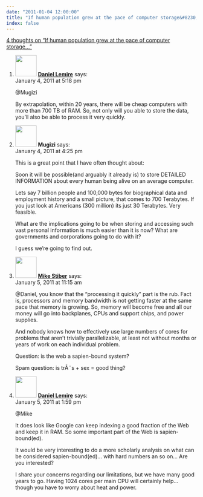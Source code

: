 ```yaml
---
date: "2011-01-04 12:00:00"
title: "If human population grew at the pace of computer storage&#8230;"
index: false
---
```


[4 thoughts on &ldquo;If human population grew at the pace of computer storage&#8230;&rdquo;](/lemire/blog/2011/01-04-if-human-population-grew-at-the-pace-of-computer-storage)

<ol class="comment-list">
<li id="comment-54077" class="comment byuser comment-author-lemire bypostauthor even thread-even depth-1">
<div class="comment-author vcard">
<img alt src="https://secure.gravatar.com/avatar/2ca999bef9535950f5b84281a4dab006?s=56&#038;d=mm&#038;r=g" srcset="https://secure.gravatar.com/avatar/2ca999bef9535950f5b84281a4dab006?s=112&#038;d=mm&#038;r=g 2x" class="avatar avatar-56 photo" height="56" width="56" decoding="async" /> <b class="fn"><a href="https://lemire.me/blog/" class="url" rel="ugc">Daniel Lemire</a></b> <span class="says">says:</span> </div>
<div class="comment-metadata"><time datetime="2011-01-04T17:18:41+00:00">January 4, 2011 at 5:18 pm</time></a> </div>
<div class="comment-content">
<p>@Mugizi</p>
<p>By extrapolation, within 20 years, there will be cheap computers with more than 700 TB of RAM. So, not only will you able to store the data, you&rsquo;ll also be able to process it very quickly.</p>
</div>
</li>
<li id="comment-54076" class="comment odd alt thread-odd thread-alt depth-1">
<div class="comment-author vcard">
<img alt src="https://secure.gravatar.com/avatar/a490cfea6a5d2bedef8fd39b2cb272c7?s=56&#038;d=mm&#038;r=g" srcset="https://secure.gravatar.com/avatar/a490cfea6a5d2bedef8fd39b2cb272c7?s=112&#038;d=mm&#038;r=g 2x" class="avatar avatar-56 photo" height="56" width="56" decoding="async" /> <b class="fn">Mugizi</b> <span class="says">says:</span> </div>
<div class="comment-metadata"><time datetime="2011-01-04T16:25:55+00:00">January 4, 2011 at 4:25 pm</time></a> </div>
<div class="comment-content">
<p>This is a great point that I have often thought about:</p>
<p>Soon it will be possible(and arguably it already is) to store DETAILED INFORMATION about every human being alive on an average computer.</p>
<p>Lets say 7 billion people and 100,000 bytes for biographical data and employment history and a small picture, that comes to 700 Terabytes. If you just look at Americans (300 million) its just 30 Terabytes. Very feasible.</p>
<p>What are the implications going to be when storing and accessing such vast personal information is much easier than it is now? What are governments and corporations going to do with it?</p>
<p>I guess we&rsquo;re going to find out.</p>
</div>
</li>
<li id="comment-54078" class="comment even thread-even depth-1">
<div class="comment-author vcard">
<img alt src="https://secure.gravatar.com/avatar/a14b69753fff556e0bba75ebf4da1de3?s=56&#038;d=mm&#038;r=g" srcset="https://secure.gravatar.com/avatar/a14b69753fff556e0bba75ebf4da1de3?s=112&#038;d=mm&#038;r=g 2x" class="avatar avatar-56 photo" height="56" width="56" loading="lazy" decoding="async" /> <b class="fn"><a href="http://faculty.washington.edu/stiber/" class="url" rel="ugc external nofollow">Mike Stiber</a></b> <span class="says">says:</span> </div>
<div class="comment-metadata"><time datetime="2011-01-05T11:15:50+00:00">January 5, 2011 at 11:15 am</time></a> </div>
<div class="comment-content">
<p>@Daniel, you know that the &ldquo;processing it quickly&rdquo; part is the rub. Fact is, processors and memory bandwidth is not getting faster at the same pace that memory is growing. So, memory will become free and all our money will go into backplanes, CPUs and support chips, and power supplies.</p>
<p>And nobody knows how to effectively use large numbers of cores for problems that aren&rsquo;t trivially parallelizable, at least not without months or years of work on each individual problem.</p>
<p>Question: is the web a sapien-bound system?</p>
<p>Spam question: is trÃ¨s + sex = good thing?</p>
</div>
</li>
<li id="comment-54079" class="comment odd alt thread-odd thread-alt depth-1">
<div class="comment-author vcard">
<img alt src="https://secure.gravatar.com/avatar/4b736113aa1557b9a110b5123d81d5f6?s=56&#038;d=mm&#038;r=g" srcset="https://secure.gravatar.com/avatar/4b736113aa1557b9a110b5123d81d5f6?s=112&#038;d=mm&#038;r=g 2x" class="avatar avatar-56 photo" height="56" width="56" loading="lazy" decoding="async" /> <b class="fn"><a href="https://lemire.me/blog/" class="url" rel="ugc">Daniel Lemire</a></b> <span class="says">says:</span> </div>
<div class="comment-metadata"><time datetime="2011-01-05T13:59:23+00:00">January 5, 2011 at 1:59 pm</time></a> </div>
<div class="comment-content">
<p>@Mike</p>
<p>It does look like Google can keep indexing a good fraction of the Web and keep it in RAM. So some important part of the Web is sapien-bound(ed).</p>
<p>It would be very interesting to do a more scholarly analysis on what can be considered sapien-bound(ed)&#8230; with hard numbers an so on&#8230; Are you interested?</p>
<p>I share your concerns regarding our limitations, but we have many good years to go. Having 1024 cores per main CPU will certainly help&#8230; though you have to worry about heat and power.</p>
</div>
</li>
</ol>
